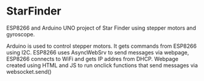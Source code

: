 # StarFinder
ESP8266 and Arduino UNO project of Star Finder using stepper motors and gyroscope.

Arduino is used to control stepper motors. It gets commands from ESP8266 using I2C.  ESP8266 uses AsyncWebSrv to send messages via webpage, ESP8266 connects to WiFi and gets IP addres from DHCP.
Webpage created using HTML and JS to run onclick functions that send messages via websocket.send()
